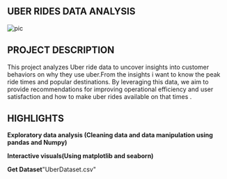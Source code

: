 ## UBER RIDES DATA ANALYSIS
![pic](https://github.com/user-attachments/assets/343e97a3-0f2a-4bb7-ad45-ae8b0378652a)
## PROJECT DESCRIPTION
This project analyzes Uber ride data to uncover insights into customer behaviors on why they use uber.From the insights i want to know the peak ride times and popular destinations. By leveraging this data, we aim to provide recommendations for improving operational efficiency and user satisfaction and how to make uber rides available on that times .
## HIGHLIGHTS
__Exploratory data analysis (Cleaning data and data manipulation using pandas and Numpy)__

__Interactive visuals(Using matplotlib and seaborn)__

__Get Dataset__"UberDataset.csv"

